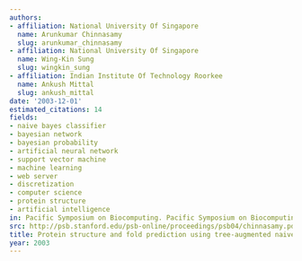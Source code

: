 ```yaml
---
authors:
- affiliation: National University Of Singapore
  name: Arunkumar Chinnasamy
  slug: arunkumar_chinnasamy
- affiliation: National University Of Singapore
  name: Wing-Kin Sung
  slug: wingkin_sung
- affiliation: Indian Institute Of Technology Roorkee
  name: Ankush Mittal
  slug: ankush_mittal
date: '2003-12-01'
estimated_citations: 14
fields:
- naive bayes classifier
- bayesian network
- bayesian probability
- artificial neural network
- support vector machine
- machine learning
- web server
- discretization
- computer science
- protein structure
- artificial intelligence
in: Pacific Symposium on Biocomputing. Pacific Symposium on Biocomputing
src: http://psb.stanford.edu/psb-online/proceedings/psb04/chinnasamy.pdf
title: Protein structure and fold prediction using tree-augmented naive Bayesian classifier.
year: 2003
---
```

